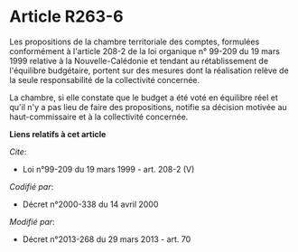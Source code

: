 # Article R263-6

Les propositions de la chambre territoriale des comptes, formulées conformément à l'article 208-2 de la loi organique n°
99-209 du 19 mars 1999 relative à la Nouvelle-Calédonie et tendant au rétablissement de l'équilibre budgétaire, portent sur
des mesures dont la réalisation relève de la seule responsabilité de la collectivité concernée. 

La chambre, si elle constate que le budget a été voté en équilibre réel et qu'il n'y a pas lieu de faire des propositions,
notifie sa décision motivée au haut-commissaire et à la collectivité concernée.

**Liens relatifs à cet article**

_Cite_:

  - Loi n°99-209 du 19 mars 1999 - art. 208-2 (V)

_Codifié par_:

  - Décret n°2000-338 du 14 avril 2000

_Modifié par_:

  - Décret n°2013-268 du 29 mars 2013 - art. 70
